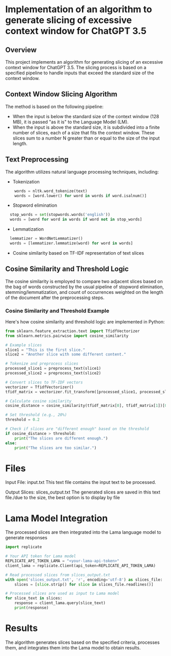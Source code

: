 # Implementation of an algorithm to generate slicing of excessive context window for ChatGPT 3.5
## Overview

This project implements an algorithm for generating slicing of an excessive context window for ChatGPT 3.5. The slicing process is based on a specified pipeline to handle inputs that exceed the standard size of the context window.

## Context Window Slicing Algorithm

The method is based on the following pipeline:

- When the input is below the standard size of the context window (128 MB), it is passed "as it is" to the Language Model (LM).
- When the input is above the standard size, it is subdivided into a finite number of slices, each of a size that fits the context window. These slices sum to a number N greater than or equal to the size of the input length.

## Text Preprocessing

The algorithm utilizes natural language processing techniques, including:

- Tokenization
```python
    words = nltk.word_tokenize(text)
    words = [word.lower() for word in words if word.isalnum()]
```
- Stopword elimination
```python
  stop_words = set(stopwords.words('english'))
  words = [word for word in words if word not in stop_words]
```
- Lemmatization
```python
  lemmatizer = WordNetLemmatizer()
  words = [lemmatizer.lemmatize(word) for word in words]
```
- Cosine similarity based on TF-IDF representation of text slices

## Cosine Similarity and Threshold Logic

The cosine similarity is employed to compare two adjacent slices based on the bag of words constructed by the usual pipeline of stopword elimination, stemming/lemmatization, and count of occurrences weighted on the length of the document after the preprocessing steps.

### Cosine Similarity and Threshold Example

Here's how cosine similarity and threshold logic are implemented in Python:

```python
from sklearn.feature_extraction.text import TfidfVectorizer
from sklearn.metrics.pairwise import cosine_similarity

# Example slices
slice1 = "This is the first slice."
slice2 = "Another slice with some different content."

# Tokenize and preprocess slices
processed_slice1 = preprocess_text(slice1)
processed_slice2 = preprocess_text(slice2)

# Convert slices to TF-IDF vectors
vectorizer = TfidfVectorizer()
tfidf_matrix = vectorizer.fit_transform([processed_slice1, processed_slice2])

# Calculate cosine similarity
cosine_distance = cosine_similarity(tfidf_matrix[0], tfidf_matrix[1])[0][0]

# Set threshold (e.g., 20%)
threshold = 0.2

# Check if slices are "different enough" based on the threshold
if cosine_distance > threshold:
    print("The slices are different enough.")
else:
    print("The slices are too similar.")
```


# Files
Input File: input.txt
This text file contains the input text to be processed.

Output Slices: slices_output.txt
The generated slices are saved in this text file./due to the size, the best option is to display by file

# Lama Model Integration
The processed slices are then integrated into the Lama language model to generate responses
````python
import replicate

# Your API token for Lama model
REPLICATE_API_TOKEN_LAMA = "<your-lama-api-token>"
client_lama = replicate.Client(api_token=REPLICATE_API_TOKEN_LAMA)

# Read processed slices from slices_output.txt
with open('slices_output.txt', 'r', encoding='utf-8') as slices_file:
    slices = [slice.strip() for slice in slices_file.readlines()]

# Processed slices are used as input to Lama model
for slice_text in slices:
    response = client_lama.query(slice_text)
    print(response)
````
# Results
The algorithm generates slices based on the specified criteria, processes them, and integrates them into the Lama model to obtain results. 



